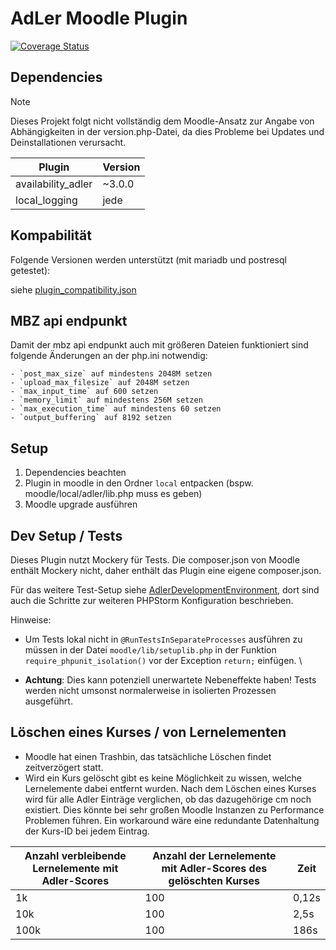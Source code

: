 # AdLer Moodle Plugin

[![Coverage Status](https://coveralls.io/repos/github/ProjektAdLer/MoodlePluginLocal/badge.svg?branch=main)](https://coveralls.io/github/ProjektAdLer/MoodlePluginLocal?branch=main)


## Dependencies
> [!NOTE]
> Dieses Projekt folgt nicht vollständig dem Moodle-Ansatz zur Angabe von Abhängigkeiten in der version.php-Datei, 
> da dies Probleme bei Updates und Deinstallationen verursacht.

| Plugin             | Version |
|--------------------|---------|
| availability_adler | ~3.0.0  |
| local_logging      | jede    |


## Kompabilität
Folgende Versionen werden unterstützt (mit mariadb und postresql getestet):

siehe [plugin_compatibility.json](plugin_compatibility.json)



## MBZ api endpunkt
Damit der mbz api endpunkt auch mit größeren Dateien funktioniert sind folgende Änderungen an der php.ini notwendig:
```
- `post_max_size` auf mindestens 2048M setzen
- `upload_max_filesize` auf 2048M setzen
- `max_input_time` auf 600 setzen
- `memory_limit` auf mindestens 256M setzen
- `max_execution_time` auf mindestens 60 setzen
- `output_buffering` auf 8192 setzen
```


## Setup
1. Dependencies beachten
2. Plugin in moodle in den Ordner `local` entpacken (bspw. moodle/local/adler/lib.php muss es geben)
3. Moodle upgrade ausführen


## Dev Setup / Tests
Dieses Plugin nutzt Mockery für Tests. 
Die composer.json von Moodle enthält Mockery nicht, daher enthält das Plugin eine eigene composer.json.

Für das weitere Test-Setup siehe [AdlerDevelopmentEnvironment](https://github.com/ProjektAdLer/AdlerDevelopmentEnvironment/tree/main/moodle),
dort sind auch die Schritte zur weiteren PHPStorm Konfiguration beschrieben.

Hinweise:
- Um Tests lokal nicht in `@RunTestsInSeparateProcesses` ausführen zu müssen in der Datei `moodle/lib/setuplib.php` in 
  der Funktion `require_phpunit_isolation()` vor der Exception `return;` einfügen. \

- **Achtung**: Dies kann potenziell unerwartete Nebeneffekte haben! Tests werden nicht umsonst normalerweise in 
isolierten Prozessen ausgeführt.


## Löschen eines Kurses / von Lernelementen
- Moodle hat einen Trashbin, das tatsächliche Löschen findet zeitverzögert statt. 
- Wird ein Kurs gelöscht gibt es keine Möglichkeit zu wissen, welche Lernelemente dabei entfernt wurden.
  Nach dem Löschen eines Kurses wird für alle Adler Einträge verglichen, ob das dazugehörige cm noch existiert. 
  Dies könnte bei sehr großen Moodle Instanzen zu Performance Problemen führen.
  Ein workaround wäre eine redundante Datenhaltung der Kurs-ID bei jedem Eintrag.

| Anzahl verbleibende Lernelemente mit Adler-Scores | Anzahl der Lernelemente mit Adler-Scores des gelöschten Kurses | Zeit  |
|---------------------------------------------------|----------------------------------------------------------------|-------|
| 1k                                                | 100                                                            | 0,12s |
| 10k                                               | 100                                                            | 2,5s  |
| 100k                                              | 100                                                            | 186s  |


